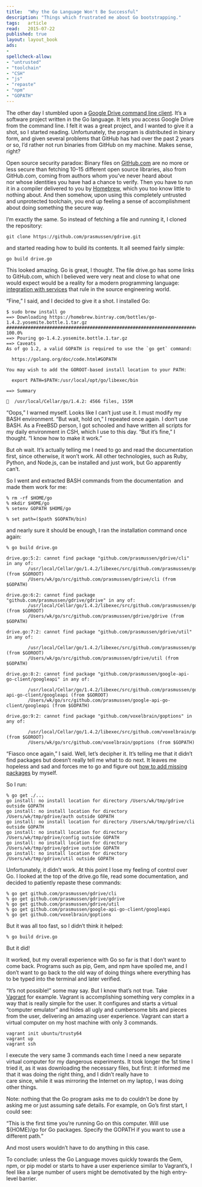 ```yaml
---
title:	"Why the Go Language Won't Be Successful"
description: "Things which frustrated me about Go bootstrapping."
tags:	article
read:	2015-07-22
published: true
layout:	layout_book
ads:
- 
spellcheck-allow:
- "untrusted"
- "toolchain"
- "CSH"
- "js"
- "repaste"
- "npm"
- "GOPATH"
---
```



The other day I stumbled upon a [Google Drive command line client](https://www.google.com/url?q=https%3A%2F%2Fgithub.com%2Fprasmussen%2Fgdrive&sa=D&sntz=1&usg=AFQjCNGAiYDSR3UBgK6bT9wAoUSUPQrd-A). It’s a software project written in the Go language. It lets you access Google Drive from the command line. I felt it was a great project, and I wanted to give it a shot, so I started reading. Unfortunately, the program is distributed in binary form, and given several problems that GitHub has had over the past 2 years or so, I’d rather not run binaries from GitHub on my machine. Makes sense, right?

Open source security paradox: Binary files on [GitHub.com](https://www.google.com/url?q=https%3A%2F%2Fgithub.com%2F&sa=D&sntz=1&usg=AFQjCNHReqsuKT6C86HcgL4TbSevF24rxQ) are no more or less secure than fetching 10–15 different open source libraries, also from GitHub.com, coming from authors whom you’ve never heard about nor whose identities you have had a chance to verify. Then you have to run it in a compiler delivered to you by [Homebrew](http://www.google.com/url?q=http%3A%2F%2Fbrew.sh%2F&sa=D&sntz=1&usg=AFQjCNHrrshO8z0224JXLROZjA2WKmARsg), which you too know little to nothing about. And then somehow, upon using this completely untrusted and unprotected toolchain, you end up feeling a sense of accomplishment about doing something the secure way.

I’m exactly the same. So instead of fetching a file and running it, I cloned the repository:

~~~ terminal
git clone https://github.com/prasmussen/gdrive.git
~~~

and started reading how to build its contents. It all seemed fairly simple:

~~~ terminal
go build drive.go
~~~

This looked amazing. Go is great, I thought. The file drive.go has some links to GitHub.com, which I believed were very neat and close to what one would expect would be a reality for a modern programming language: [integration with services](http://golang.org/doc/code.html) that rule in the source engineering world.

“Fine,” I said, and I decided to give it a shot. I installed Go:

~~~ terminal
$ sudo brew install go
==> Downloading https://homebrew.bintray.com/bottles/go-1.4.2.yosemite.bottle.1.tar.gz
######################################################################## 100.0%
==> Pouring go-1.4.2.yosemite.bottle.1.tar.gz
==> Caveats
As of go 1.2, a valid GOPATH is required to use the `go get` command:

  https://golang.org/doc/code.html#GOPATH

You may wish to add the GOROOT-based install location to your PATH:

  export PATH=$PATH:/usr/local/opt/go/libexec/bin

==> Summary

🍺  /usr/local/Cellar/go/1.4.2: 4566 files, 155M
~~~

“Oops,” I warned myself. Looks like I can’t just use it. I must modify my BASH environment. “But wait, hold on,” I repeated once again. I don’t use BASH. As a FreeBSD person, I got schooled and have written all scripts for my daily environment in CSH, which I use to this day. “But it’s fine,” I thought. “I know how to make it work.”

But oh wait. It’s actually telling me I need to go and read the documentation first, since otherwise, it won’t work. All other technologies, such as Ruby, Python, and Node.js, can be installed and just work, but Go apparently can’t.

So I went and extracted BASH commands from the documentation  and made them work for me:

~~~ terminal
% rm -rf $HOME/go
% mkdir $HOME/go
% setenv GOPATH $HOME/go

% set path=($path $GOPATH/bin)
~~~

and nearly sure it should be enough, I ran the installation command once again:

~~~ terminal
% go build drive.go

drive.go:5:2: cannot find package "github.com/prasmussen/gdrive/cli" in any of:
        /usr/local/Cellar/go/1.4.2/libexec/src/github.com/prasmussen/gdrive/cli (from $GOROOT)
        /Users/wk/go/src/github.com/prasmussen/gdrive/cli (from $GOPATH)

drive.go:6:2: cannot find package "github.com/prasmussen/gdrive/gdrive" in any of:
        /usr/local/Cellar/go/1.4.2/libexec/src/github.com/prasmussen/gdrive/gdrive (from $GOROOT)
        /Users/wk/go/src/github.com/prasmussen/gdrive/gdrive (from $GOPATH)

drive.go:7:2: cannot find package "github.com/prasmussen/gdrive/util" in any of:

        /usr/local/Cellar/go/1.4.2/libexec/src/github.com/prasmussen/gdrive/util (from $GOROOT)
        /Users/wk/go/src/github.com/prasmussen/gdrive/util (from $GOPATH)

drive.go:8:2: cannot find package "github.com/prasmussen/google-api-go-client/googleapi" in any of:

        /usr/local/Cellar/go/1.4.2/libexec/src/github.com/prasmussen/google-api-go-client/googleapi (from $GOROOT)
        /Users/wk/go/src/github.com/prasmussen/google-api-go-client/googleapi (from $GOPATH)

drive.go:9:2: cannot find package "github.com/voxelbrain/goptions" in any of:

        /usr/local/Cellar/go/1.4.2/libexec/src/github.com/voxelbrain/goptions (from $GOROOT)
        /Users/wk/go/src/github.com/voxelbrain/goptions (from $GOPATH)

~~~

“Fiasco once again,” I said. Well, let’s decipher it. It’s telling me that it didn’t find packages but doesn’t really tell me what to do next. It leaves me hopeless and sad and forces me to go and figure out [how to add missing packages](https://www.google.com/url?q=https%3A%2F%2Fcoderwall.com%2Fp%2Farxtja%2Finstall-all-go-project-dependencies-in-one-command&sa=D&sntz=1&usg=AFQjCNEzp09ZaM354aAit0fncD2yzu93Pg) by myself.

So I run:

~~~ terminal
% go get ./...
go install: no install location for directory /Users/wk/tmp/gdrive outside GOPATH
go install: no install location for directory /Users/wk/tmp/gdrive/auth outside GOPATH
go install: no install location for directory /Users/wk/tmp/gdrive/cli outside GOPATH
go install: no install location for directory /Users/wk/tmp/gdrive/config outside GOPATH
go install: no install location for directory /Users/wk/tmp/gdrive/gdrive outside GOPATH
go install: no install location for directory /Users/wk/tmp/gdrive/util outside GOPATH
~~~

Unfortunately, it didn’t work. At this point I lose my feeling of control over Go. I looked at the top of the drive.go file, read some documentation, and decided to patiently repaste these commands:

~~~ terminal
% go get github.com/prasmussen/gdrive/cli
% go get github.com/prasmussen/gdrive/gdrive
% go get github.com/prasmussen/gdrive/util
% go get github.com/prasmussen/google-api-go-client/googleapi
% go get github.com/voxelbrain/goptions
~~~

But it was all too fast, so I didn’t think it helped:

~~~ terminal
% go build drive.go
~~~

But it did!

It worked, but my overall experience with Go so far is that I don’t want to come back. Programs such as pip, Gem, and npm have spoiled me, and I don’t want to go back to the old way of doing things where everything has to be typed into the terminal and later verified.

“It’s not possible!” some may say. But I know that’s not true. Take [Vagrant](https://www.vagrantup.com/) for example. Vagrant is accomplishing something very complex in a way that is really simple for the user. It configures and starts a virtual “computer emulator” and hides all ugly and cumbersome bits and pieces from the user, delivering an amazing user experience. Vagrant can start a virtual computer on my host machine with only 3 commands.

~~~ terminal
vagrant init ubuntu/trusty64
vagrant up
vagrant ssh
~~~

I execute the very same 3 commands each time I need a new separate virtual computer for my dangerous experiments. It took longer the 1st time I tried it, as it was downloading the necessary files, but first: it informed me that it was doing the right thing, and I didn’t really have to care since, while it was mirroring the Internet on my laptop, I was doing other things.

Note: nothing that the Go program asks me to do couldn’t be done by asking me or just assuming safe details. For example, on Go’s first start, I could see:

“This is the first time you’re running Go on this computer. Will use ${HOME}/go for Go packages. Specify the GOPATH if you want to use a different path.”

And most users wouldn’t have to do anything in this case.

To conclude: unless the Go Language moves quickly towards the Gem, npm, or pip model or starts to have a user experience similar to Vagrant’s, I feel like a large number of users might be demotivated by the high entry-level barrier.
